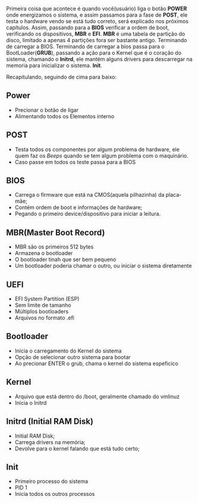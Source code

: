 Primeira coisa que acontece é quando você(usuário) liga o botão **POWER** onde energizamos o sistema, e assim passamos para a fase de **POST**, ele testa o hardware vendo se está tudo correto, será explicado nos próximos capítulos. Assim, passando para a **BIOS** verificar a ordem de boot, verificando os dispositivos, **MBR** e **EFI**. **MBR** é uma tabela de partição do disco, limitado a apenas 4 partições fora ser bastante antigo.  Terminando de carregar a BIOS. Terminando de carregar a bios passa para o BootLoader(**GRUB**), passando a ação para o Kernel que é o coração do sistema, chamando o **Initrd**, ele mantém alguns drivers para descarregar na memoria para inicializar o sistema. **Init**.

Recapitulando, seguindo de cima para baixo:

## Power

- Precionar o botão de ligar
- Alimentando todos os Elementos interno

## POST

- Testa todos os componentes por algum problema de hardware, ele quem faz os *Beeps* quando se tem algum problema com o maquinário.
- Caso passe em todos os teste passa para a BIOS

## BIOS

- Carrega o firmware que está na CMOS(aquela pilhazinha) da placa-mãe;
- Contém ordem de boot e informações de hardware;
- Pegando o primeiro device/dispositivo para iniciar a leitura.

## MBR(Master Boot Record)

- MBR são os primeiros 512 bytes
- Armazena o bootloader
- O bootloader tinah que ser bem pequeno
- Um bootloader poderia chamar o outro, ou iniciar o sistema diretamente


## UEFI

- EFI System Partition (ESP)
- Sem limite de tamanho
- Múltiplos bootloaders
- Arquivos no formato .efi

## Bootloader

- Inicia o carregamento do Kernel do sistema
- Opção de selecionar outro sistema para bootar
- Ao precionar ENTER o grub, chama o kernel do sistema espeficico


## Kernel

- Arquivo que está dentro do /boot, geralmente chamado do vmlinuz
- Inicia o Initrd

## Initrd (Initial RAM Disk)

-  Initial RAM Disk;
-  Carrega drivers na memória;
-  Devolve para o kernel falando que está tudo certo;

## Init

- Primeiro processo do sistema
- PID 1
- Inicia todos os outros processos

